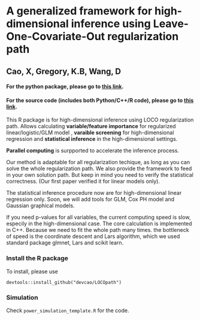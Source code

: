# A generalized framework for high-dimensional inference using Leave-One-Covariate-Out regularization path
## Cao, X, Gregory, K.B, Wang, D

#### For the **python** package, please go to [this link](https://github.com/statcao/LOCO_parse).

#### For the source code (includes both Python/C++/R code), please go to [this link](https://github.com/statcao/High-dimensional-inference).


This R package is for high-dimensional inference using LOCO regularization path. Allows calculating **variable/feature importance** for regularized linear/logistic/GLM model , **varaible screening** for high-dimensional regression and **statistical inference** in the high-dimensional settings. 

**Parallel computing** is surpported to accelerate the inference process. 


Our method is adaptable for all regularization techique, as long as you can solve the whole regularization path. We also provide the framework to feed in your own solution path. But keep in mind you need to verify the statistical correctness. (Our first paper verified it for linear models only). 

The statistical inference procedure now are for high-dimensional linear regression only. Soon, we will add tools for GLM, Cox PH model and Gaussian graphical models.  

If you need p-values for all variables, the current computing speed is slow, especily in the high-dimensional case. The core calculation is implemented in C++. Because we need to fit the whole path many times. the bottleneck of speed is the coordinate descent and Lars algorithm, which we used standard package glmnet, Lars and scikit learn.

### Install the R package

To install, please use 
```
devtools::install_github("devcao/LOCOpath")
```

### Simulation 
Check ```power_simulation_template.R``` for the code.



